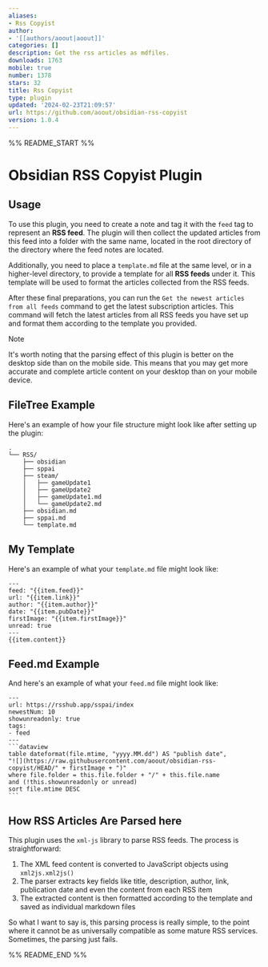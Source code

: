 ```yaml
---
aliases:
- Rss Copyist
author:
- '[[authors/aoout|aoout]]'
categories: []
description: Get the rss articles as mdfiles.
downloads: 1763
mobile: true
number: 1378
stars: 32
title: Rss Copyist
type: plugin
updated: '2024-02-23T21:09:57'
url: https://github.com/aoout/obsidian-rss-copyist
version: 1.0.4
---
```


%% README_START %%

# Obsidian RSS Copyist Plugin

## Usage

To use this plugin, you need to create a note and tag it with the `feed` tag to represent an **RSS feed**. The plugin will then collect the updated articles from this feed into a folder with the same name, located in the root directory of the directory where the feed notes are located.

Additionally, you need to place a `template.md` file at the same level, or in a higher-level directory, to provide a template for all **RSS feeds** under it. This template will be used to format the articles collected from the RSS feeds.

After these final preparations, you can run the `Get the newest articles from all feeds` command to get the latest subscription articles. This command will fetch the latest articles from all RSS feeds you have set up and format them according to the template you provided.

>[!note]
>It's worth noting that the parsing effect of this plugin is better on the desktop side than on the mobile side. This means that you may get more accurate and complete article content on your desktop than on your mobile device.

## FileTree Example

Here's an example of how your file structure might look like after setting up the plugin:
```
.
└── RSS/
    ├── obsidian
    ├── sppai
    ├── steam/
    │   ├── gameUpdate1
    │   ├── gameUpdate2
    │   ├── gameUpdate1.md
    │   └── gameUpdate2.md
    ├── obsidian.md
    ├── sppai.md
    └── template.md
```

## My Template

Here's an example of what your `template.md` file might look like:
```
---
feed: "{{item.feed}}"
url: "{{item.link}}"
author: "{{item.author}}"
date: "{{item.pubDate}}"
firstImage: "{{item.firstImage}}"
unread: true
---
{{item.content}}
```

## Feed.md Example

And here's an example of what your `feed.md` file might look like:
``````
---
url: https://rsshub.app/sspai/index
newestNum: 10
showunreadonly: true
tags:
- feed
---
```dataview
table dateformat(file.mtime, "yyyy.MM.dd") AS "publish date",
"![](https://raw.githubusercontent.com/aoout/obsidian-rss-copyist/HEAD/" + firstImage + ")"
where file.folder = this.file.folder + "/" + this.file.name
and (!this.showunreadonly or unread)
sort file.mtime DESC 
```
``````


## How RSS Articles Are Parsed here

This plugin uses the `xml-js` library to parse RSS feeds. The process is straightforward:

1. The XML feed content is converted to JavaScript objects using `xml2js.xml2js()`
2. The parser extracts key fields like title, description, author, link, publication date and even the content from each RSS item
3. The extracted content is then formatted according to the template and saved as individual markdown files

So what I want to say is, this parsing process is really simple, to the point where it cannot be as universally compatible as some mature RSS services. Sometimes, the parsing just fails.











%% README_END %%